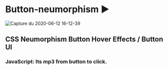 # Button-neumorphism ▶
![Capture du 2020-06-12 16-12-39](https://user-images.githubusercontent.com/55487019/84512085-bf873500-acc7-11ea-92fc-618c71b00523.png)
## CSS Neumorphism Button Hover Effects / Button UI
### JavaScript: Its mp3 from button to click.
